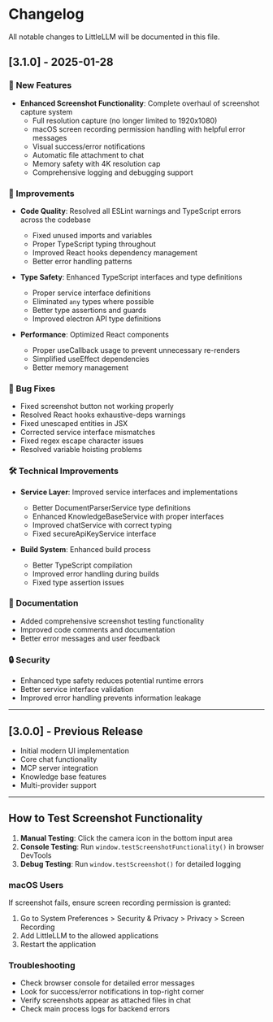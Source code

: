 # Changelog

All notable changes to LittleLLM will be documented in this file.

## [3.1.0] - 2025-01-28

### 🚀 New Features
- **Enhanced Screenshot Functionality**: Complete overhaul of screenshot capture system
  - Full resolution capture (no longer limited to 1920x1080)
  - macOS screen recording permission handling with helpful error messages
  - Visual success/error notifications
  - Automatic file attachment to chat
  - Memory safety with 4K resolution cap
  - Comprehensive logging and debugging support

### 🔧 Improvements
- **Code Quality**: Resolved all ESLint warnings and TypeScript errors across the codebase
  - Fixed unused imports and variables
  - Proper TypeScript typing throughout
  - Improved React hooks dependency management
  - Better error handling patterns

- **Type Safety**: Enhanced TypeScript interfaces and type definitions
  - Proper service interface definitions
  - Eliminated `any` types where possible
  - Better type assertions and guards
  - Improved electron API type definitions

- **Performance**: Optimized React components
  - Proper useCallback usage to prevent unnecessary re-renders
  - Simplified useEffect dependencies
  - Better memory management

### 🐛 Bug Fixes
- Fixed screenshot button not working properly
- Resolved React hooks exhaustive-deps warnings
- Fixed unescaped entities in JSX
- Corrected service interface mismatches
- Fixed regex escape character issues
- Resolved variable hoisting problems

### 🛠️ Technical Improvements
- **Service Layer**: Improved service interfaces and implementations
  - Better DocumentParserService type definitions
  - Enhanced KnowledgeBaseService with proper interfaces
  - Improved chatService with correct typing
  - Fixed secureApiKeyService interface

- **Build System**: Enhanced build process
  - Better TypeScript compilation
  - Improved error handling during builds
  - Fixed type assertion issues

### 📝 Documentation
- Added comprehensive screenshot testing functionality
- Improved code comments and documentation
- Better error messages and user feedback

### 🔒 Security
- Enhanced type safety reduces potential runtime errors
- Better service interface validation
- Improved error handling prevents information leakage

---

## [3.0.0] - Previous Release
- Initial modern UI implementation
- Core chat functionality
- MCP server integration
- Knowledge base features
- Multi-provider support

---

## How to Test Screenshot Functionality

1. **Manual Testing**: Click the camera icon in the bottom input area
2. **Console Testing**: Run `window.testScreenshotFunctionality()` in browser DevTools
3. **Debug Testing**: Run `window.testScreenshot()` for detailed logging

### macOS Users
If screenshot fails, ensure screen recording permission is granted:
1. Go to System Preferences > Security & Privacy > Privacy > Screen Recording
2. Add LittleLLM to the allowed applications
3. Restart the application

### Troubleshooting
- Check browser console for detailed error messages
- Look for success/error notifications in top-right corner
- Verify screenshots appear as attached files in chat
- Check main process logs for backend errors
